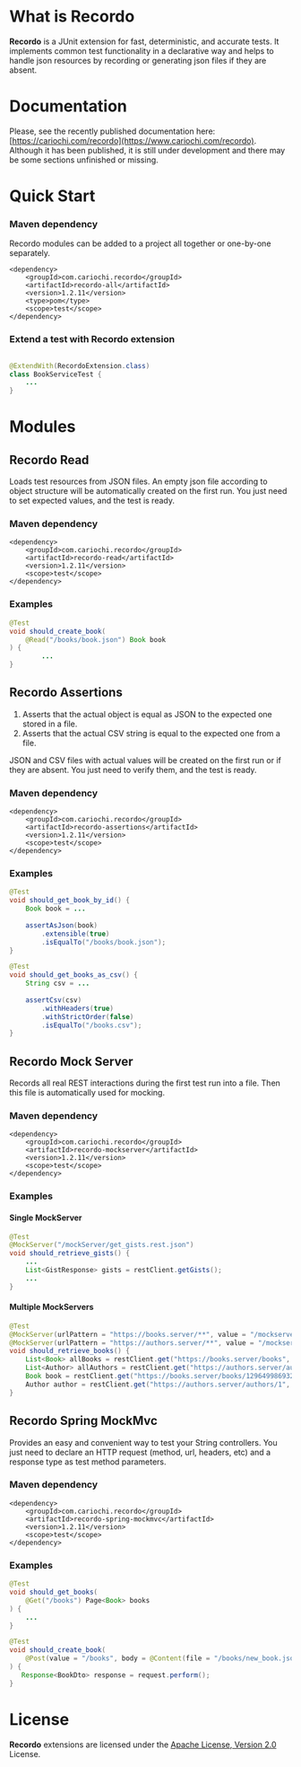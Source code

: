# What is Recordo

**Recordo** is a JUnit extension for fast, deterministic, and accurate tests. It implements common test functionality in
a declarative way and helps to handle json resources by recording or generating json files if they are absent.

# Documentation

Please, see the recently published documentation here: [https://cariochi.com/recordo](https://www.cariochi.com/recordo). Although it has been published, it is
still under development and there may be some sections unfinished or missing.

# Quick Start

### Maven dependency

Recordo modules can be added to a project all together or one-by-one separately.

```markup
<dependency>
    <groupId>com.cariochi.recordo</groupId>
    <artifactId>recordo-all</artifactId>
    <version>1.2.11</version>
    <type>pom</type>
    <scope>test</scope>
</dependency>
```

### Extend a test with Recordo extension

```java

@ExtendWith(RecordoExtension.class)
class BookServiceTest {
    ...
}
```

# Modules

## Recordo Read

Loads test resources from JSON files.
An empty json file according to object structure will be automatically created on the first run.
You just need to set expected values, and the test is ready.

### Maven dependency

```markup
<dependency>
    <groupId>com.cariochi.recordo</groupId>
    <artifactId>recordo-read</artifactId>
    <version>1.2.11</version>
    <scope>test</scope>
</dependency>
```

### Examples

```java
@Test
void should_create_book(
    @Read("/books/book.json") Book book
) {
        ...
}
```

## Recordo Assertions

1. Asserts that the actual object is equal as JSON to the expected one stored in a file.
2. Asserts that the actual CSV string is equal to the expected one from a file.

JSON and CSV files with actual values will be created on the first run or if they are absent.
You just need to verify them, and the test is ready.

### Maven dependency

```markup
<dependency>
    <groupId>com.cariochi.recordo</groupId>
    <artifactId>recordo-assertions</artifactId>
    <version>1.2.11</version>
    <scope>test</scope>
</dependency>
```

### Examples

```java
@Test
void should_get_book_by_id() {
    Book book = ...
        
    assertAsJson(book)
        .extensible(true)
        .isEqualTo("/books/book.json");
}
```

```java
@Test
void should_get_books_as_csv() {
    String csv = ...
        
    assertCsv(csv)
        .withHeaders(true)
        .withStrictOrder(false)
        .isEqualTo("/books.csv");
}
```

## Recordo Mock Server

Records all real REST interactions during the first test run into a file.
Then this file is automatically used for mocking.

### Maven dependency

```markup
<dependency>
    <groupId>com.cariochi.recordo</groupId>
    <artifactId>recordo-mockserver</artifactId>
    <version>1.2.11</version>
    <scope>test</scope>
</dependency>
```

### Examples

#### Single MockServer
```java
@Test
@MockServer("/mockServer/get_gists.rest.json")
void should_retrieve_gists() {
    ...
    List<GistResponse> gists = restClient.getGists();
    ...
}
```

#### Multiple MockServers
```java
@Test
@MockServer(urlPattern = "https://books.server/**", value = "/mockserver/multiservers/books-server.rest.json")
@MockServer(urlPattern = "https://authors.server/**", value = "/mockserver/multiservers/authors-server.rest.json")
void should_retrieve_books() {
    List<Book> allBooks = restClient.get("https://books.server/books", listOf(Book.class));
    List<Author> allAuthors = restClient.get("https://authors.server/authors", listOf(Author.class));
    Book book = restClient.get("https://books.server/books/129649986932158", typeOf(Book.class));
    Author author = restClient.get("https://authors.server/authors/1", typeOf(Author.class));
}
```

## Recordo Spring MockMvc

Provides an easy and convenient way to test your String controllers. 
You just need to declare an HTTP request (method, url, headers, etc) and a response type as test method parameters.

### Maven dependency

```markup
<dependency>
    <groupId>com.cariochi.recordo</groupId>
    <artifactId>recordo-spring-mockmvc</artifactId>
    <version>1.2.11</version>
    <scope>test</scope>
</dependency>
```

### Examples

```java
@Test
void should_get_books(
    @Get("/books") Page<Book> books
) {
    ...
}
```

```java
@Test
void should_create_book(
    @Post(value = "/books", body = @Content(file = "/books/new_book.json")) Request<BookDto> request
) {
   Response<BookDto> response = request.perform();
}
```

# License

**Recordo** extensions are licensed under the [Apache License, Version 2.0](https://www.apache.org/licenses/LICENSE-2.0) License. 
